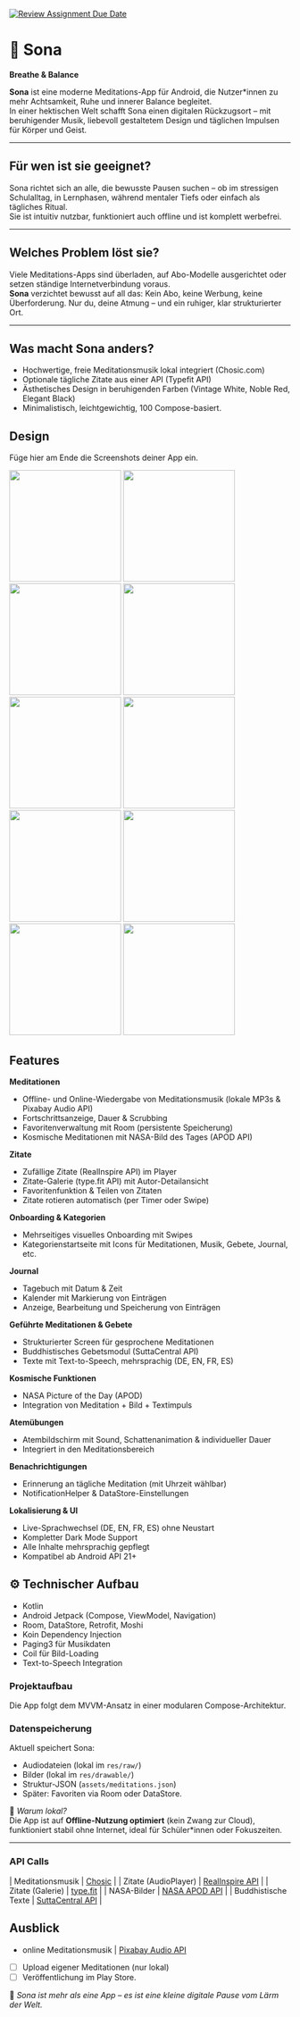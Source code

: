 [![Review Assignment Due Date](https://classroom.github.com/assets/deadline-readme-button-22041afd0340ce965d47ae6ef1cefeee28c7c493a6346c4f15d667ab976d596c.svg)](https://classroom.github.com/a/tvZJeQ95)
# 🌙 Sona  
**Breathe & Balance**

**Sona** ist eine moderne Meditations-App für Android, die Nutzer*innen zu mehr Achtsamkeit, Ruhe und innerer Balance begleitet.  
In einer hektischen Welt schafft Sona einen digitalen Rückzugsort – mit beruhigender Musik, liebevoll gestaltetem Design und täglichen Impulsen für Körper und Geist.

---

## Für wen ist sie geeignet?

Sona richtet sich an alle, die bewusste Pausen suchen – ob im stressigen Schulalltag, in Lernphasen, während mentaler Tiefs oder einfach als tägliches Ritual.  
Sie ist intuitiv nutzbar, funktioniert auch offline und ist komplett werbefrei.

---

## Welches Problem löst sie?

Viele Meditations-Apps sind überladen, auf Abo-Modelle ausgerichtet oder setzen ständige Internetverbindung voraus.  
**Sona** verzichtet bewusst auf all das: Kein Abo, keine Werbung, keine Überforderung. Nur du, deine Atmung – und ein ruhiger, klar strukturierter Ort.

---

## Was macht Sona anders?

-  Hochwertige, freie Meditationsmusik lokal integriert (Chosic.com)
-  Optionale tägliche Zitate aus einer API (Typefit API)
-  Ästhetisches Design in beruhigenden Farben (Vintage White, Noble Red, Elegant Black)
-  Minimalistisch, leichtgewichtig, 100 Compose-basiert.

## Design
Füge hier am Ende die Screenshots deiner App ein.

<p>
  <img src="./img/SplashScreen.png" width="200">
  <img src="./img/Onboarding.png" width="200">
  <img src="./img/StartScreen.png" width="200">
   <img src="./img/AudioPlayer.png" width="200">
  <img src="./img/Pose.png" width="200">
  <img src="./img/PosenScreen.png" width="200">
  <img src="./img/SettingsScreen.png" width="200"> 
  <img src="./img/MentalBenefits.png" width="200"> 
  <img src="./img/HomeScreen.png" width="200"> 
<img src="./img/NasaScreeen.png" width="200"> 

</p>

##  Features

 **Meditationen**
- Offline- und Online-Wiedergabe von Meditationsmusik (lokale MP3s & Pixabay Audio API)
- Fortschrittsanzeige, Dauer & Scrubbing
- Favoritenverwaltung mit Room (persistente Speicherung)
- Kosmische Meditationen mit NASA-Bild des Tages (APOD API)

**Zitate**
- Zufällige Zitate (RealInspire API) im Player
- Zitate-Galerie (type.fit API) mit Autor-Detailansicht
- Favoritenfunktion & Teilen von Zitaten
- Zitate rotieren automatisch (per Timer oder Swipe)

**Onboarding & Kategorien**
- Mehrseitiges visuelles Onboarding mit Swipes
- Kategorienstartseite mit Icons für Meditationen, Musik, Gebete, Journal, etc.

**Journal**
- Tagebuch mit Datum & Zeit
- Kalender mit Markierung von Einträgen
- Anzeige, Bearbeitung und Speicherung von Einträgen

**Geführte Meditationen & Gebete**
- Strukturierter Screen für gesprochene Meditationen
- Buddhistisches Gebetsmodul (SuttaCentral API)
- Texte mit Text-to-Speech, mehrsprachig (DE, EN, FR, ES)

**Kosmische Funktionen**
- NASA Picture of the Day (APOD)
- Integration von Meditation + Bild + Textimpuls

**Atemübungen**
- Atembildschirm mit Sound, Schattenanimation & individueller Dauer
- Integriert in den Meditationsbereich

 **Benachrichtigungen**
- Erinnerung an tägliche Meditation (mit Uhrzeit wählbar)
- NotificationHelper & DataStore-Einstellungen

**Lokalisierung & UI**
- Live-Sprachwechsel (DE, EN, FR, ES) ohne Neustart
- Kompletter Dark Mode Support
- Alle Inhalte mehrsprachig gepflegt
- Kompatibel ab Android API 21+


## ⚙️ Technischer Aufbau
- Kotlin
- Android Jetpack (Compose, ViewModel, Navigation)
- Room, DataStore, Retrofit, Moshi
- Koin Dependency Injection
- Paging3 für Musikdaten
- Coil für Bild-Loading
- Text-to-Speech Integration


### Projektaufbau

Die App folgt dem MVVM-Ansatz in einer modularen Compose-Architektur.

### Datenspeicherung

Aktuell speichert Sona:
- Audiodateien (lokal im `res/raw/`)
- Bilder (lokal im `res/drawable/`)
- Struktur-JSON (`assets/meditations.json`)
- Später: Favoriten via Room oder DataStore.

📌 *Warum lokal?*  
Die App ist auf **Offline-Nutzung optimiert** (kein Zwang zur Cloud), funktioniert stabil ohne Internet, ideal für Schüler*innen oder Fokuszeiten.

---

###  API Calls

| Meditationsmusik | [Chosic](chosic.com) |
| Zitate (AudioPlayer) | [RealInspire API](https://api.realinspire.live) |
| Zitate (Galerie) | [type.fit](https://type.fit/api/quotes) |
| NASA-Bilder | [NASA APOD API](https://api.nasa.gov/) |
| Buddhistische Texte | [SuttaCentral API](https://suttacentral.net/api) |



##  Ausblick
- online Meditationsmusik | [Pixabay Audio API](https://pixabay.com/api/docs/audio/)
- [ ] Upload eigener Meditationen (nur lokal)
- [ ] Veröffentlichung im Play Store.

🧘 *Sona ist mehr als eine App – es ist eine kleine digitale Pause vom Lärm der Welt.*

